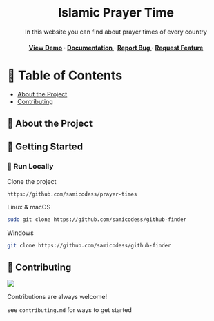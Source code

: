 <div align='center'>

<h1>Islamic Prayer Time</h1>
<p>In this website you can find about prayer times of every country</p>

<h4> <a href=https://prayer-times-dun.vercel.app/>View Demo</a> <span> · </span> <a href="https://github.com/samicodess/prayer-times/blob/master/README.md"> Documentation </a> <span> · </span> <a href="https://github.com/samicodess/prayer-times/issues"> Report Bug </a> <span> · </span> <a href="https://github.com/samicodess/prayer-times/issues"> Request Feature </a> </h4>


</div>

# :notebook_with_decorative_cover: Table of Contents

- [About the Project](#star2-about-the-project)
- [Contributing](#wave-contributing)


## :star2: About the Project


## :toolbox: Getting Started

### :running: Run Locally

Clone the project

```bash
https://github.com/samicodess/prayer-times
```
Linux & macOS
```bash
sudo git clone https://github.com/samicodess/github-finder
```
Windows
```bash
git clone https://github.com/samicodess/github-finder
```


## :wave: Contributing

<a href="https://github.com/samicodess/prayer-times/graphs/contributors"> <img src="https://contrib.rocks/image?repo=Louis3797/awesome-readme-template" /> </a>

Contributions are always welcome!

see `contributing.md` for ways to get started

